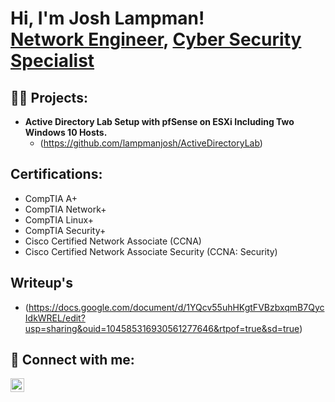 <h1>Hi, I'm Josh Lampman! <br/><a href="https://github.com/lampmanjosh1">Network Engineer</a>, <a href="https://www.linkedin.com/in/lampmanjosh/">Cyber Security Specialist</a>

<h2>👨‍💻 Projects:</h2>

- <b>Active Directory Lab Setup with pfSense on ESXi Including Two Windows 10 Hosts.</b>
  - (https://github.com/lampmanjosh/ActiveDirectoryLab)

 
<h2>Certifications:</h2>
<ul>
  <li>CompTIA A+</li>
  <li>CompTIA Network+</li>
  <li>CompTIA Linux+</li>
  <li>CompTIA Security+</li>
  <li>Cisco Certified Network Associate (CCNA)</li>
  <li>Cisco Certified Network Associate Security (CCNA: Security)</li>
</ul>


<h2>Writeup's</h2>

- (https://docs.google.com/document/d/1YQcv55uhHKgtFVBzbxqmB7QycIdkWREL/edit?usp=sharing&ouid=104585316930561277646&rtpof=true&sd=true)

<h2> 🤳 Connect with me:</h2>

[<img align="left" alt="lampmanjosh | LinkedIn" width="22px" src="https://cdn.jsdelivr.net/npm/simple-icons@v3/icons/linkedin.svg" />][linkedin]



[linkedin]: https://linkedin.com/in/lampmanjosh

<!--
**lampmanjosh1/lampmanjosh1** is a ✨ _special_ ✨ repository because its `README.md` (this file) appears on your GitHub profile.

Here are some ideas to get you started:

- 🔭 I’m currently working on ...
- 🌱 I’m currently learning ...
- 👯 I’m looking to collaborate on ...
- 🤔 I’m looking for help with ...
- 💬 Ask me about ...
- 📫 How to reach me: ...
- 😄 Pronouns: ...
- ⚡ Fun fact: ...
-->
